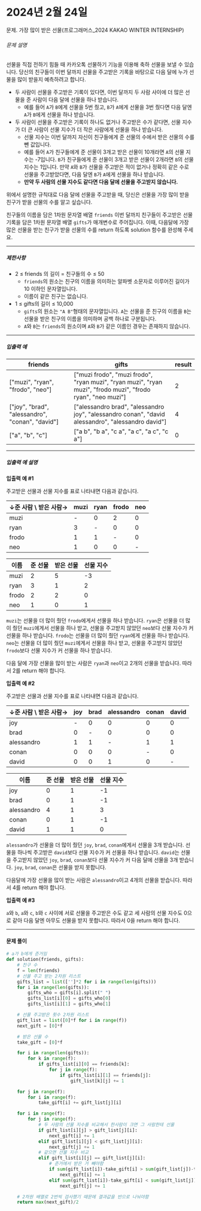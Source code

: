 # 2024년 2월 24일

문제. 가장 많이 받은 선물(프로그래머스_2024 KAKAO WINTER INTERNSHIP)

###### 문제 설명

선물을 직접 전하기 힘들 때 카카오톡 선물하기 기능을 이용해 축하 선물을 보낼 수 있습니다. 당신의 친구들이 이번 달까지 선물을 주고받은 기록을 바탕으로 다음 달에 누가 선물을 많이 받을지 예측하려고 합니다.

- 두 사람이 선물을 주고받은 기록이 있다면, 이번 달까지 두 사람 사이에 더 많은 선물을 준 사람이 다음 달에 선물을 하나 받습니다.
  - 예를 들어 `A`가 `B`에게 선물을 5번 줬고, `B`가 `A`에게 선물을 3번 줬다면 다음 달엔 `A`가 `B`에게 선물을 하나 받습니다.
- 두 사람이 선물을 주고받은 기록이 하나도 없거나 주고받은 수가 같다면, 선물 지수가 더 큰 사람이 선물 지수가 더 작은 사람에게 선물을 하나 받습니다.
  - 선물 지수는 이번 달까지 자신이 친구들에게 준 선물의 수에서 받은 선물의 수를 뺀 값입니다.
  - 예를 들어 `A`가 친구들에게 준 선물이 3개고 받은 선물이 10개라면 `A`의 선물 지수는 -7입니다. `B`가 친구들에게 준 선물이 3개고 받은 선물이 2개라면 `B`의 선물 지수는 1입니다. 만약 `A`와 `B`가 선물을 주고받은 적이 없거나 정확히 같은 수로 선물을 주고받았다면, 다음 달엔 `B`가 `A`에게 선물을 하나 받습니다.
  - **만약 두 사람의 선물 지수도 같다면 다음 달에 선물을 주고받지 않습니다.**

위에서 설명한 규칙대로 다음 달에 선물을 주고받을 때, 당신은 선물을 가장 많이 받을 친구가 받을 선물의 수를 알고 싶습니다.

친구들의 이름을 담은 1차원 문자열 배열 `friends` 이번 달까지 친구들이 주고받은 선물 기록을 담은 1차원 문자열 배열 `gifts`가 매개변수로 주어집니다. 이때, 다음달에 가장 많은 선물을 받는 친구가 받을 선물의 수를 return 하도록 solution 함수를 완성해 주세요.

------

##### 제한사항

- 2 ≤ friends 의 길이 = 친구들의 수 ≤ 50
  - `friends`의 원소는 친구의 이름을 의미하는 알파벳 소문자로 이루어진 길이가 10 이하인 문자열입니다.
  - 이름이 같은 친구는 없습니다.
- 1 ≤ gifts의 길이 ≤ 10,000
  - `gifts`의 원소는 `"A B"`형태의 문자열입니다. `A`는 선물을 준 친구의 이름을 `B`는 선물을 받은 친구의 이름을 의미하며 공백 하나로 구분됩니다.
  - `A`와 `B`는 `friends`의 원소이며 `A`와 `B`가 같은 이름인 경우는 존재하지 않습니다.

------

##### 입출력 예

| friends                                         | gifts                                                        | result |
| ----------------------------------------------- | ------------------------------------------------------------ | ------ |
| ["muzi", "ryan", "frodo", "neo"]                | ["muzi frodo", "muzi frodo", "ryan muzi", "ryan muzi", "ryan muzi", "frodo muzi", "frodo ryan", "neo muzi"] | 2      |
| ["joy", "brad", "alessandro", "conan", "david"] | ["alessandro brad", "alessandro joy", "alessandro conan", "david alessandro", "alessandro david"] | 4      |
| ["a", "b", "c"]                                 | ["a b", "b a", "c a", "a c", "a c", "c a"]                   | 0      |

------

##### 입출력 예 설명

**입출력 예 #1**

주고받은 선물과 선물 지수를 표로 나타내면 다음과 같습니다.

| ↓준 사람 \ 받은 사람→ | muzi | ryan | frodo | neo  |
| --------------------- | ---- | ---- | ----- | ---- |
| muzi                  | -    | 0    | 2     | 0    |
| ryan                  | 3    | -    | 0     | 0    |
| frodo                 | 1    | 1    | -     | 0    |
| neo                   | 1    | 0    | 0     | -    |

| 이름  | 준 선물 | 받은 선물 | 선물 지수 |
| ----- | ------- | --------- | --------- |
| muzi  | 2       | 5         | -3        |
| ryan  | 3       | 1         | 2         |
| frodo | 2       | 2         | 0         |
| neo   | 1       | 0         | 1         |

`muzi`는 선물을 더 많이 줬던 `frodo`에게서 선물을 하나 받습니다.
`ryan`은 선물을 더 많이 줬던 `muzi`에게서 선물을 하나 받고, 선물을 주고받지 않았던 `neo`보다 선물 지수가 커 선물을 하나 받습니다.
`frodo`는 선물을 더 많이 줬던 `ryan`에게 선물을 하나 받습니다.
`neo`는 선물을 더 많이 줬던 `muzi`에게서 선물을 하나 받고, 선물을 주고받지 않았던 `frodo`보다 선물 지수가 커 선물을 하나 받습니다.

다음 달에 가장 선물을 많이 받는 사람은 `ryan`과 `neo`이고 2개의 선물을 받습니다. 따라서 2를 return 해야 합니다.

**입출력 예 #2**

주고받은 선물과 선물 지수를 표로 나타내면 다음과 같습니다.

| ↓준 사람 \ 받은 사람→ | joy  | brad | alessandro | conan | david |
| --------------------- | ---- | ---- | ---------- | ----- | ----- |
| joy                   | -    | 0    | 0          | 0     | 0     |
| brad                  | 0    | -    | 0          | 0     | 0     |
| alessandro            | 1    | 1    | -          | 1     | 1     |
| conan                 | 0    | 0    | 0          | -     | 0     |
| david                 | 0    | 0    | 1          | 0     | -     |

| 이름       | 준 선물 | 받은 선물 | 선물 지수 |
| ---------- | ------- | --------- | --------- |
| joy        | 0       | 1         | -1        |
| brad       | 0       | 1         | -1        |
| alessandro | 4       | 1         | 3         |
| conan      | 0       | 1         | -1        |
| david      | 1       | 1         | 0         |

`alessandro`가 선물을 더 많이 줬던 `joy`, `brad`, `conan`에게서 선물을 3개 받습니다. 선물을 하나씩 주고받은 `david`보다 선물 지수가 커 선물을 하나 받습니다.
`david`는 선물을 주고받지 않았던 `joy`, `brad`, `conan`보다 선물 지수가 커 다음 달에 선물을 3개 받습니다.
`joy`, `brad`, `conan`은 선물을 받지 못합니다.

다음달에 가장 선물을 많이 받는 사람은 `alessandro`이고 4개의 선물을 받습니다. 따라서 4를 return 해야 합니다.

**입출력 예 #3**

`a`와 `b`, `a`와 `c`, `b`와 `c` 사이에 서로 선물을 주고받은 수도 같고 세 사람의 선물 지수도 0으로 같아 다음 달엔 아무도 선물을 받지 못합니다. 따라서 0을 return 해야 합니다.



---

#### 문제 풀이

```python
# a가 b에게 준거임
def solution(friends, gifts):
    # 친구 수
    f = len(friends)
    # 선물 주고 받는 2차원 리스트
    gifts_list = list(['']*2 for i in range(len(gifts)))
    for i in range(len(gifts)):
        gifts_who = gifts[i].split(" ")
        gifts_list[i][0] = gifts_who[0]
        gifts_list[i][1] = gifts_who[1]

    # 선물 주고받은 횟수 2차원 리스트
    gift_list = list([0]*f for i in range(f))
    next_gift = [0]*f

    # 받은 선물 수
    take_gift = [0]*f

    for i in range(len(gifts)):
        for k in range(f):
            if gifts_list[i][0] == friends[k]:
                for j in range(f):
                    if gifts_list[i][1] == friends[j]:
                        gift_list[k][j] += 1

    for j in range(f):
        for i in range(f):
            take_gift[i] += gift_list[j][i]

    for i in range(f):
        for j in range(f):
            # 두 사람의 선물 지수를 비교해서 한사람이 크면 그 사람한테 선물
            if gift_list[i][j] > gift_list[j][i]:
                next_gift[i] += 1
            elif gift_list[i][j] < gift_list[j][i]:
                next_gift[j] += 1
            # 같으면 선물 지수 비교
            elif gift_list[i][j] == gift_list[j][i]:
                # 준거에서 받은 거 빼야함
                if sum(gift_list[i])-take_gift[i] > sum(gift_list[j])-take_gift[j]:
                    next_gift[i] += 1
                elif sum(gift_list[i])-take_gift[i] < sum(gift_list[j])-take_gift[j]:
                    next_gift[j] += 1

	# 2차원 배열로 2번씩 검사했기 때문에 결과값을 반으로 나눠야함
    return max(next_gift)/2
```

